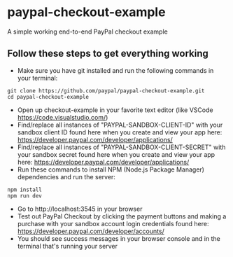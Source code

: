 # paypal-checkout-example
A simple working end-to-end PayPal checkout example

## Follow these steps to get everything working
- Make sure you have git installed and run the following commands in your terminal:
```
git clone https://github.com/paypal/paypal-checkout-example.git
cd paypal-checkout-example
```
- Open up checkout-example in your favorite text editor (like VSCode https://code.visualstudio.com/)
- Find/replace all instances of "PAYPAL-SANDBOX-CLIENT-ID" with your sandbox client ID found here when you create and view your app here: https://developer.paypal.com/developer/applications/
- Find/replace all instances of "PAYPAL-SANDBOX-CLIENT-SECRET" with your sandbox secret found here when you create and view your app here: https://developer.paypal.com/developer/applications/
- Run these commands to install NPM (Node.js Package Manager) dependencies and run the server:
```
npm install
npm run dev
```
- Go to http://localhost:3545 in your browser
- Test out PayPal Checkout by clicking the payment buttons and making a purchase with your sandbox account login credentials found here: https://developer.paypal.com/developer/accounts/
- You should see success messages in your browser console and in the terminal that's running your server
